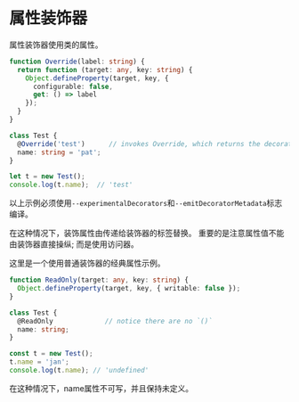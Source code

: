 # 属性装饰器

属性装饰器使用类的属性。

```typescript
function Override(label: string) {
  return function (target: any, key: string) {
    Object.defineProperty(target, key, { 
      configurable: false,
      get: () => label
    });
  }
}

class Test {
  @Override('test')      // invokes Override, which returns the decorator
  name: string = 'pat';
}

let t = new Test();
console.log(t.name);  // 'test'
```

以上示例必须使用`--experimentalDecorators`和`--emitDecoratorMetadata`标志编译。

在这种情况下，装饰属性由传递给装饰器的标签替换。 重要的是注意属性值不能由装饰器直接操纵; 而是使用访问器。

这里是一个使用普通装饰器的经典属性示例。

```typescript
function ReadOnly(target: any, key: string) {
  Object.defineProperty(target, key, { writable: false });
}

class Test {
  @ReadOnly             // notice there are no `()`
  name: string;
}

const t = new Test();
t.name = 'jan';         
console.log(t.name); // 'undefined'
```

在这种情况下，name属性不可写，并且保持未定义。